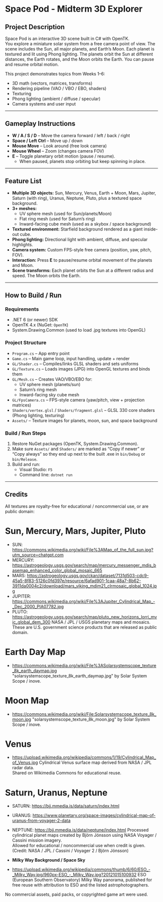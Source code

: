 # Space Pod - Midterm 3D Explorer

## Project Description
Space Pod is an interactive 3D scene built in C# with OpenTK.  
You explore a miniature solar system from a free camera point of view. The scene includes the Sun, all major planets, and Earth’s Moon. Each planet is textured and lit using Phong lighting. The planets orbit the Sun at different distances, the Earth rotates, and the Moon orbits the Earth. You can pause and resume orbital motion.

This project demonstrates topics from Weeks 1–6:
- 3D math (vectors, matrices, transforms)
- Rendering pipeline (VAO / VBO / EBO, shaders)
- Texturing
- Phong lighting (ambient / diffuse / specular)
- Camera systems and user input

---

## Gameplay Instructions
- **W / A / S / D** – Move the camera forward / left / back / right  
- **Space / Left Ctrl** – Move up / down  
- **Mouse Move** – Look around (free look camera)  
- **Mouse Wheel** – Zoom (changes camera FOV)  
- **E** – Toggle planetary orbit motion (pause / resume).  
  - When paused, planets stop orbiting but keep spinning in place.

---

## Feature List
- **Multiple 3D objects:** Sun, Mercury, Venus, Earth + Moon, Mars, Jupiter, Saturn (with ring), Uranus, Neptune, Pluto, plus a textured space background.
- **3+ meshes:**
  - UV sphere mesh (used for Sun/planets/Moon)
  - Flat ring mesh (used for Saturn’s ring)
  - Inward-facing cube mesh (used as a skybox / space background)
- **Textured environment:** Starfield background rendered as a giant inside-out cube.
- **Phong lighting:** Directional light with ambient, diffuse, and specular highlights.
- **Camera system:** Custom FPS-style free camera (position, yaw, pitch, FOV).
- **Interaction:** Press **E** to pause/resume orbital movement of the planets and Moon.
- **Scene transforms:** Each planet orbits the Sun at a different radius and speed. The Moon orbits the Earth.

---

## How to Build / Run

### Requirements
- .NET 6 (or newer) SDK  
- OpenTK 4.x (NuGet: `OpenTK`)  
- System.Drawing.Common (used to load .jpg textures into OpenGL)

### Project Structure
- `Program.cs` – App entry point  
- `Game.cs` – Main game loop, input handling, update + render  
- `GL/Shader.cs` – Compiles/links GLSL shaders and sets uniforms  
- `GL/Texture.cs` – Loads images (JPG) into OpenGL textures and binds them  
- `GL/Mesh.cs` – Creates VAO/VBO/EBO for:
  - UV sphere mesh (planets/sun)
  - Saturn’s ring mesh
  - Inward-facing sky cube mesh
- `GL/FpsCamera.cs` – FPS-style camera (yaw/pitch, view + projection matrices)
- `Shaders/vertex.glsl` / `Shaders/fragment.glsl` – GLSL 330 core shaders (Phong lighting, texturing)
- `Assets/` – Texture images for planets, moon, sun, and space background

### Build / Run Steps
1. Restore NuGet packages (OpenTK, System.Drawing.Common).
2. Make sure `Assets/` and `Shaders/` are marked as “Copy if newer” or “Copy always” so they end up next to the built .exe in `bin/Debug` or `bin/Release`.
3. Build and run:
   - Visual Studio: `F5`  
   - Command line: `dotnet run`

---

## Credits

All textures are royalty-free for educational / noncommercial use, or are public domain:

# **Sun, Mercury, Mars, Jupiter, Pluto**
- SUN: https://commons.wikimedia.org/wiki/File%3AMap_of_the_full_sun.jpg?utm_source=chatgpt.com
- MERCURY: https://astrogeology.usgs.gov/search/map/mercury_messenger_mdis_basemap_enhanced_color_global_mosaic_665
- MARS: https://astrogeology.usgs.gov/ckan/dataset/7131d503-cdc9-45a5-8f83-5126c0fd397e/resource/6afad901-1caa-48a7-8b62-3911da0004c2/download/mars_viking_mdim21_clrmosaic_global_1024.jpg
- JUPITER: https://commons.wikimedia.org/wiki/File%3AJupiter_Cylindrical_Map_-_Dec_2000_PIA07782.jpg
- PLUTO: https://astrogeology.usgs.gov/search/map/pluto_new_horizons_lorri_mvic_global_dem_300
  NASA / JPL / USGS planetary maps and mosaics. These are U.S. government science products that are released as public domain.

# **Earth Day Map**
- https://commons.wikimedia.org/wiki/File%3ASolarsystemscope_texture_8k_earth_daymap.jpg
  "solarsystemscope_texture_8k_earth_daymap.jpg" by Solar System Scope / inove.  

# **Moon Map**
- https://commons.wikimedia.org/wiki/File:Solarsystemscope_texture_8k_moon.jpg
  "solarsystemscope_texture_8k_moon.jpg" by Solar System Scope / inove.  


# **Venus**
- https://upload.wikimedia.org/wikipedia/commons/1/19/Cylindrical_Map_of_Venus.jpg
  Cylindrical Venus surface map derived from NASA / JPL radar data.  
  Shared on Wikimedia Commons for educational reuse.

# **Saturn, Uranus, Neptune**
- SATURN: https://bjj.mmedia.is/data/saturn/index.html
- URANUS: https://www.planetary.org/space-images/cylindrical-map-of-uranus-from-voyager-2-data
- NEPTUNE: https://bjj.mmedia.is/data/neptune/index.html
  Processed cylindrical planet maps created by Björn Jónsson using NASA Voyager / Cassini mission imagery.  
  Allowed for educational / noncommercial use when credit is given.  
  (Credit: NASA / JPL / Cassini / Voyager 2 / Björn Jónsson)

- **Milky Way Background / Space Sky**
- https://upload.wikimedia.org/wikipedia/commons/thumb/6/60/ESO_-_Milky_Way.jpg/960px-ESO_-_Milky_Way.jpg?20121015100932
  ESO (European Southern Observatory) Milky Way panorama, published for free reuse with attribution to ESO and the listed astrophotographers.

No commercial assets, paid packs, or copyrighted game art were used.
